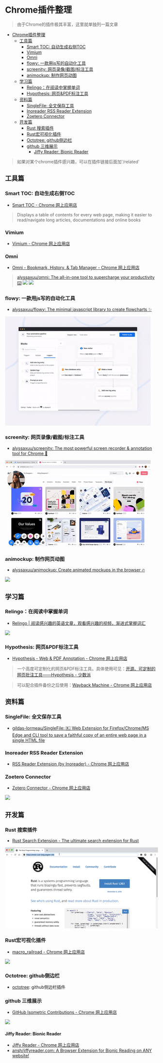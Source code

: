 # Chrome插件整理

> 由于Chrome的插件极其丰富，这里就单独列一篇文章


<!--ts-->
* [Chrome插件整理](#chrome插件整理)
   * [工具篇](#工具篇)
      * [Smart TOC: 自动生成右侧TOC](#smart-toc-自动生成右侧toc)
      * [Vimium](#vimium)
      * [Omni](#omni)
      * [flowy: 一款用js写的自动化工具](#flowy-一款用js写的自动化工具)
      * [screenity: 网页录像/截图/标注工具](#screenity-网页录像截图标注工具)
      * [animockup: 制作网页动图](#animockup-制作网页动图)
   * [学习篇](#学习篇)
      * [Relingo：在阅读中掌握单词](#relingo在阅读中掌握单词)
      * [Hypothesis: 网页&amp;PDF标注工具](#hypothesis-网页pdf标注工具)
   * [资料篇](#资料篇)
      * [SingleFile: 全文保存工具](#singlefile-全文保存工具)
      * [Inoreader RSS Reader Extension](#inoreader-rss-reader-extension)
      * [Zoetero Connector](#zoetero-connector)
   * [开发篇](#开发篇)
      * [Rust 搜索插件](#rust-搜索插件)
      * [Rust宏可视化插件](#rust宏可视化插件)
      * [Octotree: github侧边栏](#octotree-github侧边栏)
      * [github 三维展示](#github-三维展示)
         * [Jiffy Reader: Bionic Reader](#jiffy-reader-bionic-reader)

<!-- Created by https://github.com/ekalinin/github-markdown-toc -->
<!-- Added by: runner, at: Thu Sep  1 14:55:17 UTC 2022 -->

<!--te-->


> 如果对某个chrome插件感兴趣，可以在插件链接后面加'/related'

## 工具篇

### Smart TOC: 自动生成右侧TOC

- [Smart TOC - Chrome 网上应用店](https://chrome.google.com/webstore/detail/smart-toc/lifgeihcfpkmmlfjbailfpfhbahhibba)

> Displays a table of contents for every web page, making it easier to read/navigate long articles, documentations and online books

### Vimium

- [Vimium - Chrome 网上应用店](https://chrome.google.com/webstore/detail/vimium/dbepggeogbaibhgnhhndojpepiihcmeb)

### Omni

- [Omni - Bookmark, History, & Tab Manager - Chrome 网上应用店](https://chrome.google.com/webstore/detail/omni-bookmark-history-tab/mapjgeachilmcbbokkgcbgpbakaaeehi)

> [alyssaxuu/omni: The all-in-one tool to supercharge your productivity ⌨️](https://github.com/alyssaxuu/omni)
![](https://lh3.googleusercontent.com/P4tnISAD7L4I1ePDn5_CGr5mQTsVWWOKa35hZSwTW4z5fOOkWMBPR8z7xltoHkwfNqKT8E3CRYpzCThio30Pq2-E=w640-h400-e365-rj-sc0x00ffffff)
![](https://raw.githubusercontent.com/KuanHsiaoKuo/writing_materials/main/imgs/preview.gif)

### flowy: 一款用js写的自动化工具

- [alyssaxuu/flowy: The minimal javascript library to create flowcharts ✨](https://github.com/alyssaxuu/flowy)

![](https://raw.githubusercontent.com/KuanHsiaoKuo/writing_materials/main/imgs/68747470733a2f2f6d656469612e67697068792e636f6d2f6d656469612f6476314335364f7977725037436e32306e722f67697068792e676966.gif)

### screenity: 网页录像/截图/标注工具

- [alyssaxuu/screenity: The most powerful screen recorder & annotation tool for Chrome 🎥](https://github.com/alyssaxuu/screenity)

![](https://raw.githubusercontent.com/KuanHsiaoKuo/writing_materials/main/imgs/68747470733a2f2f6d656469612e67697068792e636f6d2f6d656469612f3668633730396e4645596e45747a4949794e2f67697068792e676966.gif)

### animockup: 制作网页动图

- [alyssaxuu/animockup: Create animated mockups in the browser 🔥](https://github.com/alyssaxuu/animockup)

![](https://raw.githubusercontent.com/KuanHsiaoKuo/writing_materials/main/imgs/preview-20220605171609089.gif)

## 学习篇

### Relingo：在阅读中掌握单词

- [Relingo | 阅读感兴趣的英语文章，观看感兴趣的视频，渐进式掌握词汇](https://relingo.net/zh/guide)

![](https://raw.githubusercontent.com/KuanHsiaoKuo/writing_materials/main/imgs/yastKTfHxC93tRjYDRI0wWukcK77OyUV3fwpUtUtOcUxqjhXXxW5A4rWmK82qUTR3XsGw6oWZGAxxd8eoXz6U6zR%253Dw640-h400-e365-rj-sc0x00ffffff.jpeg)

### Hypothesis: 网页&PDF标注工具

- [Hypothesis - Web & PDF Annotation - Chrome 网上应用店](https://chrome.google.com/webstore/detail/hypothesis-web-pdf-annota/bjfhmglciegochdpefhhlphglcehbmek)

> 一个高度可定制化的网页&PDF标注工具。具体使用可见：[开源、可定制的网页批注工具——Hypothesis - 少数派](https://web.archive.org/web/20220426111110/https://sspai.com/post/63033)

> 可以配合插件备份之后使用：[Wayback Machine - Chrome 网上应用店](https://chrome.google.com/webstore/detail/wayback-machine/fpnmgdkabkmnadcjpehmlllkndpkmiak)

## 资料篇

### SingleFile: 全文保存工具

- [gildas-lormeau/SingleFile: 🖭 Web Extension for Firefox/Chrome/MS Edge and CLI tool to save a faithful copy of an entire web page in a single HTML file](https://github.com/gildas-lormeau/SingleFile)

### Inoreader RSS Reader Extension

- [RSS Reader Extension (by Inoreader) - Chrome 网上应用店](https://chrome.google.com/webstore/detail/rss-reader-extension-by-i/kfimphpokifbjgmjflanmfeppcjimgah/related)

### Zoetero Connector

- [Zotero Connector - Chrome 网上应用店](https://chrome.google.com/webstore/detail/zotero-connector/ekhagklcjbdpajgpjgmbionohlpdbjgc/related)

![](https://raw.githubusercontent.com/KuanHsiaoKuo/writing_materials/main/imgs/gL0Ky3a-hyp7sGQLnbWpPcebnUj8ituzsdstiVfsSq-OxA9QNZiA9ABhNf42-1oa6He3tN2kSk1B3uo80yZ1Ge1WZQ%253Dw640-h400-e365-rj-sc0x00ffffff.jpeg)

## 开发篇

### Rust 搜索插件

- [Rust Search Extension - The ultimate search extension for Rust](https://rust.extension.sh/)

![](https://raw.githubusercontent.com/KuanHsiaoKuo/writing_materials/main/imgs/demonstration.gif)

### Rust宏可视化插件

- [macro_railroad - Chrome 网上应用店](https://chrome.google.com/webstore/detail/macrorailroad/jeinhnlccpembeoccdhdpnolnmkfcblp)

![](https://raw.githubusercontent.com/KuanHsiaoKuo/writing_materials/main/imgs/CVNeetRxO-OrVyShZ_E-G12DAt4ByHC2CzMVfJI7fA6R92ntDv3o_RCqhGjjJp2w0ZRh6Sx0m6xlqty1eJBUooVec10%253Dw640-h400-e365-rj-sc0x00ffffff.jpeg)

### Octotree: github侧边栏

- [octotree](https://www.octotree.io/): github侧边栏插件

### github 三维展示

- [GitHub Isometric Contributions - Chrome 网上应用店](https://chrome.google.com/webstore/detail/github-isometric-contribu/mjoedlfflcchnleknnceiplgaeoegien)

![](https://raw.githubusercontent.com/KuanHsiaoKuo/writing_materials/main/imgs/Ew7xMlpcHhsOKfJB25HfKYgmpkfPTGvOPL-9JERL-x0j3H98crueLTtkmLOr4mIyAcMbhaib8wCbte1VVEGx7xV4eSs%253Dw640-h400-e365-rj-sc0x00ffffff.jpeg)

#### Jiffy Reader: Bionic Reader

- [Jiffy Reader - Chrome 网上应用店](https://chrome.google.com/webstore/detail/jiffy-reader/lljedihjnnjjefafchaljkhbpfhfkdic)
- [ansh/jiffyreader.com: A Browser Extension for Bionic Reading on ANY website!](https://github.com/ansh/jiffyreader.com#FAQ)

